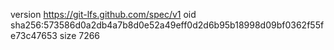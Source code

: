 version https://git-lfs.github.com/spec/v1
oid sha256:573586d0a2db4a7b8d0e52a49eff0d2d6b95b18998d09bf0362f55fe73c47653
size 7266
